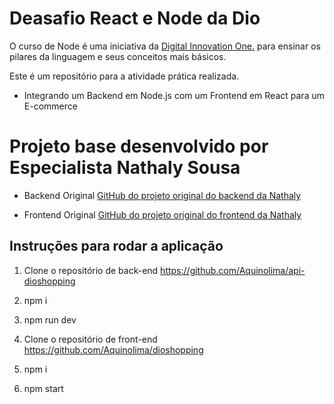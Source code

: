 # Deasafio React e Node da Dio

O curso de Node é uma iniciativa da [Digital Innovation One.](https://web.dio.me/home) para ensinar os pilares da linguagem e seus conceitos mais básicos.

Este é um repositório para a atividade prática realizada.

* Integrando um Backend em Node.js com um Frontend em React para um E-commerce

# Projeto base desenvolvido por Especialista Nathaly Sousa
* Backend Original
[GitHub do projeto original do backend da Nathaly](https://github.com/nathyts/api-dioshopping)

* Frontend Original
[GitHub do projeto original do frontend da Nathaly](https://github.com/nathyts/dioshopping)


## Instruções para rodar a aplicação

1. Clone o repositório de back-end https://github.com/Aquinolima/api-dioshopping
2. npm i
3. npm run dev

4. Clone o repositório de front-end https://github.com/Aquinolima/dioshopping
5. npm i
6. npm start

